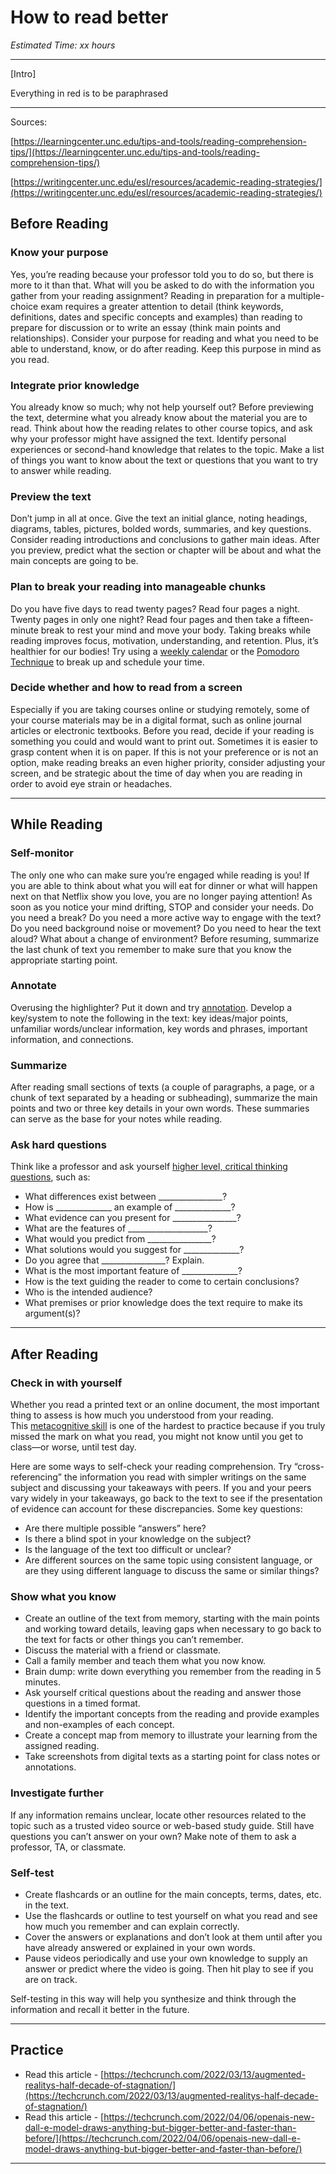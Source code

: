 # How to read better

*Estimated Time: xx hours*

---

[Intro]

Everything in red is to be paraphrased 

---

Sources: 

[https://learningcenter.unc.edu/tips-and-tools/reading-comprehension-tips/](https://learningcenter.unc.edu/tips-and-tools/reading-comprehension-tips/)

[https://writingcenter.unc.edu/esl/resources/academic-reading-strategies/](https://writingcenter.unc.edu/esl/resources/academic-reading-strategies/)

## Before Reading

### **Know your purpose**

Yes, you’re reading because your professor told you to do so, but there is more to it than that. What will you be asked to do with the information you gather from your reading assignment? Reading in preparation for a multiple-choice exam requires a greater attention to detail (think keywords, definitions, dates and specific concepts and examples) than reading to prepare for discussion or to write an essay (think main points and relationships). Consider your purpose for reading and what you need to be able to understand, know, or do after reading. Keep this purpose in mind as you read.

### **Integrate prior knowledge**

You already know so much; why not help yourself out? Before previewing the text, determine what you already know about the material you are to read. Think about how the reading relates to other course topics, and ask why your professor might have assigned the text. Identify personal experiences or second-hand knowledge that relates to the topic. Make a list of things you want to know about the text or questions that you want to try to answer while reading.

### **Preview the text**

Don’t jump in all at once. Give the text an initial glance, noting headings, diagrams, tables, pictures, bolded words, summaries, and key questions. Consider reading introductions and conclusions to gather main ideas. After you preview, predict what the section or chapter will be about and what the main concepts are going to be.

### **Plan to break your reading into manageable chunks**

Do you have five days to read twenty pages? Read four pages a night. Twenty pages in only one night? Read four pages and then take a fifteen-minute break to rest your mind and move your body. Taking breaks while reading improves focus, motivation, understanding, and retention. Plus, it’s healthier for our bodies! Try using a [weekly calendar](https://learningcenter.unc.edu/tips-and-tools/weekly-planner-60-min/) or the [Pomodoro Technique](https://francescocirillo.com/pages/pomodoro-technique) to break up and schedule your time.

### **Decide whether and how to read from a screen**

Especially if you are taking courses online or studying remotely, some of your course materials may be in a digital format, such as online journal articles or electronic textbooks. Before you read, decide if your reading is something you could and would want to print out. Sometimes it is easier to grasp content when it is on paper. If this is not your preference or is not an option, make reading breaks an even higher priority, consider adjusting your screen, and be strategic about the time of day when you are reading in order to avoid eye strain or headaches.

---

## While Reading

### **Self-monitor**

The only one who can make sure you’re engaged while reading is you! If you are able to think about what you will eat for dinner or what will happen next on that Netflix show you love, you are no longer paying attention! As soon as you notice your mind drifting, STOP and consider your needs. Do you need a break? Do you need a more active way to engage with the text? Do you need background noise or movement? Do you need to hear the text aloud? What about a change of environment? Before resuming, summarize the last chunk of text you remember to make sure that you know the appropriate starting point.

### **Annotate**

Overusing the highlighter? Put it down and try [annotation](https://learningcenter.unc.edu/tips-and-tools/annotating-texts/). Develop a key/system to note the following in the text: key ideas/major points, unfamiliar words/unclear information, key words and phrases, important information, and connections.

### **Summarize**

After reading small sections of texts (a couple of paragraphs, a page, or a chunk of text separated by a heading or subheading), summarize the main points and two or three key details in your own words. These summaries can serve as the base for your notes while reading.

### **Ask hard questions**

Think like a professor and ask yourself [higher level, critical thinking questions](https://learningcenter.unc.edu/tips-and-tools/higher-order-thinking/), such as:

- What differences exist between ________________?
- How is ______________ an example of ______________?
- What evidence can you present for ________________?
- What are the features of ____________________?
- What would you predict from ________________?
- What solutions would you suggest for ______________?
- Do you agree that ________________? Explain.
- What is the most important feature of ______________?
- How is the text guiding the reader to come to certain conclusions?
- Who is the intended audience?
- What premises or prior knowledge does the text require to make its argument(s)?

---

## After Reading

### **Check in with yourself**

Whether you read a printed text or an online document, the most important thing to assess is how much you understood from your reading. This [metacognitive skill](https://learningcenter.unc.edu/tips-and-tools/metacognitive-study-strategies/) is one of the hardest to practice because if you truly missed the mark on what you read, you might not know until you get to class—or worse, until test day.

Here are some ways to self-check your reading comprehension. Try “cross-referencing” the information you read with simpler writings on the same subject and discussing your takeaways with peers. If you and your peers vary widely in your takeaways, go back to the text to see if the presentation of evidence can account for these discrepancies. Some key questions:

- Are there multiple possible “answers” here?
- Is there a blind spot in your knowledge on the subject?
- Is the language of the text too difficult or unclear?
- Are different sources on the same topic using consistent language, or are they using different language to discuss the same or similar things?

### **Show what you know**

- Create an outline of the text from memory, starting with the main points and working toward details, leaving gaps when necessary to go back to the text for facts or other things you can’t remember.
- Discuss the material with a friend or classmate.
- Call a family member and teach them what you now know.
- Brain dump: write down everything you remember from the reading in 5 minutes.
- Ask yourself critical questions about the reading and answer those questions in a timed format.
- Identify the important concepts from the reading and provide examples and non-examples of each concept.
- Create a concept map from memory to illustrate your learning from the assigned reading.
- Take screenshots from digital texts as a starting point for class notes or annotations.

### **Investigate further**

If any information remains unclear, locate other resources related to the topic such as a trusted video source or web-based study guide. Still have questions you can’t answer on your own? Make note of them to ask a professor, TA, or classmate.

### **Self-test**

- Create flashcards or an outline for the main concepts, terms, dates, etc. in the text.
- Use the flashcards or outline to test yourself on what you read and see how much you remember and can explain correctly.
- Cover the answers or explanations and don’t look at them until after you have already answered or explained in your own words.
- Pause videos periodically and use your own knowledge to supply an answer or predict where the video is going. Then hit play to see if you are on track.

Self-testing in this way will help you synthesize and think through the information and recall it better in the future.

---

## Practice

- Read this article - [https://techcrunch.com/2022/03/13/augmented-realitys-half-decade-of-stagnation/](https://techcrunch.com/2022/03/13/augmented-realitys-half-decade-of-stagnation/)
- Read this article - [https://techcrunch.com/2022/04/06/openais-new-dall-e-model-draws-anything-but-bigger-better-and-faster-than-before/](https://techcrunch.com/2022/04/06/openais-new-dall-e-model-draws-anything-but-bigger-better-and-faster-than-before/)

---